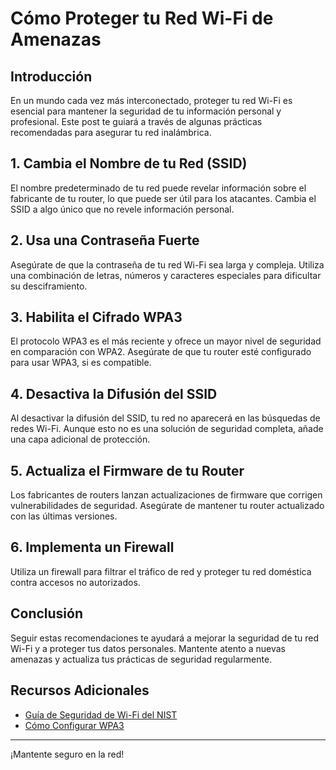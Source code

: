 # Cómo Proteger tu Red Wi-Fi de Amenazas

## Introducción

En un mundo cada vez más interconectado, proteger tu red Wi-Fi es esencial para mantener la seguridad de tu información personal y profesional. Este post te guiará a través de algunas prácticas recomendadas para asegurar tu red inalámbrica.

## 1. Cambia el Nombre de tu Red (SSID)

El nombre predeterminado de tu red puede revelar información sobre el fabricante de tu router, lo que puede ser útil para los atacantes. Cambia el SSID a algo único que no revele información personal.

## 2. Usa una Contraseña Fuerte

Asegúrate de que la contraseña de tu red Wi-Fi sea larga y compleja. Utiliza una combinación de letras, números y caracteres especiales para dificultar su desciframiento.

## 3. Habilita el Cifrado WPA3

El protocolo WPA3 es el más reciente y ofrece un mayor nivel de seguridad en comparación con WPA2. Asegúrate de que tu router esté configurado para usar WPA3, si es compatible.

## 4. Desactiva la Difusión del SSID

Al desactivar la difusión del SSID, tu red no aparecerá en las búsquedas de redes Wi-Fi. Aunque esto no es una solución de seguridad completa, añade una capa adicional de protección.

## 5. Actualiza el Firmware de tu Router

Los fabricantes de routers lanzan actualizaciones de firmware que corrigen vulnerabilidades de seguridad. Asegúrate de mantener tu router actualizado con las últimas versiones.

## 6. Implementa un Firewall

Utiliza un firewall para filtrar el tráfico de red y proteger tu red doméstica contra accesos no autorizados.

## Conclusión

Seguir estas recomendaciones te ayudará a mejorar la seguridad de tu red Wi-Fi y a proteger tus datos personales. Mantente atento a nuevas amenazas y actualiza tus prácticas de seguridad regularmente.

## Recursos Adicionales

- [Guía de Seguridad de Wi-Fi del NIST](https://www.nist.gov)
- [Cómo Configurar WPA3](https://www.wi-fi.org)

---

¡Mantente seguro en la red!